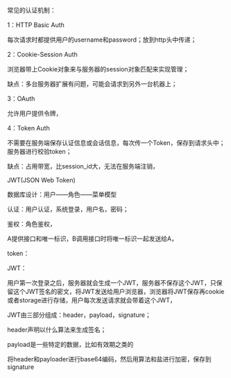 常见的认证机制：

1：HTTP Basic Auth

每次请求时都提供用户的username和password；放到http头中传递；

2：Cookie-Session Auth

浏览器带上Cookie对象来与服务器的session对象匹配来实现管理；

缺点：多台服务器扩展有问题，可能会请求到另外一台机器上；

3：OAuth

允许用户提供令牌，

4：Token Auth

不需要在服务端保存认证信息或会话信息，每次传一个Token，保存到请求头中；服务器进行校验token；

缺点：占用带宽，比session_id大，无法在服务端注销，

JWT(JSON Web Token)









数据库设计：用户——角色——菜单模型

认证：用户认证，系统登录，用户名，密码；

鉴权：角色鉴权，



A提供接口和唯一标识，B调用接口时将唯一标识一起发送给A，



token：

JWT：

用户第一次登录之后，服务器就会生成一个JWT，服务器不保存这个JWT，只保留这个JWT签名的密文，将JWT发送给用户浏览器，浏览器将JWT保存再cookie或者storage进行存储，用户每次发送请求就会带着这个JWT，

JWT由三部分组成：header，payload，signature；

header声明以什么算法来生成签名；

payload是一些特定的数据，比如有效期之类的

将header和payloader进行base64编码，然后用算法和盐进行加密，保存到signature